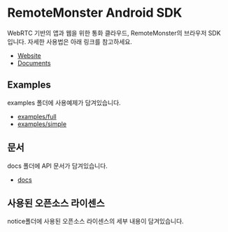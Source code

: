 # RemoteMonster Android SDK
WebRTC 기반의 앱과 웹을 위한 통화 클라우드, RemoteMonster의 브라우저 SDK 입니다. 자세한 사용법은 아래 링크를 참고하세요.
- [Website](https://remotemonster.com)
- [Documents](https://docs.remotemonster.com/ko/)

## Examples
examples 폴더에 사용예제가 담겨있습니다.
- [examples/full](https://github.com/RemoteMonster/android-sdk/tree/master/examples/full/)
- [examples/simple](https://github.com/RemoteMonster/android-sdk/tree/master/examples/simple/)

## 문서
docs 폴더에 API 문서가 담겨있습니다.
- [docs](https://remotemonster.github.io/android-sdk/)

## 사용된 오픈소스 라이센스
notice폴더에 사용된 오픈소스 라이센스의 세부 내용이 담겨있습니다.
